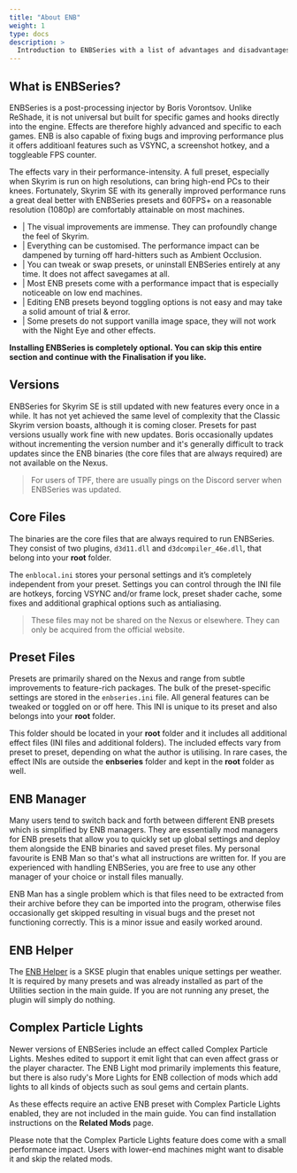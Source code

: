 ```yaml
---
title: "About ENB"
weight: 1
type: docs
description: >
  Introduction to ENBSeries with a list of advantages and disadvantages.
---
```


## What is ENBSeries?

ENBSeries is a post-processing injector by Boris Vorontsov. Unlike ReShade, it is not universal but built for specific games and hooks directly into the engine. Effects are therefore highly advanced and specific to each games. ENB is also capable of fixing bugs and improving performance plus it offers additioanl features such as VSYNC, a screenshot hotkey, and a toggleable FPS counter.

The effects vary in their performance-intensity. A full preset, especially when Skyrim is run on high resolutions, can bring high-end PCs to their knees. Fortunately, Skyrim SE with its generally improved performance runs a great deal better with ENBSeries presets and 60FPS+ on a reasonable resolution (1080p) are comfortably attainable on most machines.

- <span style= "color: green"><i class="fas fa-plus-circle"></i></span> | The visual improvements are immense. They can profoundly change the feel of Skyrim.
- <span style= "color: green"><i class="fas fa-plus-circle"></i></span> | Everything can be customised. The performance impact can be dampened by turning off hard-hitters such as Ambient Occlusion.
- <span style= "color: green"><i class="fas fa-plus-circle"></i></span> | You can tweak or swap presets, or uninstall ENBSeries entirely at any time. It does not affect savegames at all.
- <span style= "color: red"><i class="fas fa-minus-circle"></i></span> | Most ENB presets come with a performance impact that is especially noticeable on low end machines.
- <span style= "color: red"><i class="fas fa-minus-circle"></i></span> | Editing ENB presets beyond toggling options is not easy and may take a solid amount of trial & error.
- <span style= "color: red"><i class="fas fa-minus-circle"></i></span> | Some presets do not support vanilla image space, they will not work with the Night Eye and other effects.

**Installing ENBSeries is completely optional. You can skip this entire section and continue with the Finalisation if you like.**

## Versions

ENBSeries for Skyrim SE is still updated with new features every once in a while. It has not yet achieved the same level of complexity that the Classic Skyrim version boasts, although it is coming closer. Presets for past versions usually work fine with new updates. Boris occasionally updates without incrementing the version number and it's generally difficult to track updates since the ENB binaries (the core files that are always required) are not available on the Nexus.

> For users of TPF, there are usually pings on the Discord server when ENBSeries was updated.

## Core Files

The binaries are the core files that are always required to run ENBSeries. They consist of two plugins, `d3d11.dll` and `d3dcompiler_46e.dll`, that belong into your **root** folder.

The `enblocal.ini` stores your personal settings and it’s completely independent from your preset. Settings you can control through the INI file are hotkeys, forcing VSYNC and/or frame lock, preset shader cache, some fixes and additional graphical options such as antialiasing.

> These files may not be shared on the Nexus or elsewhere. They can only be acquired from the official website.

## Preset Files

Presets are primarily shared on the Nexus and range from subtle improvements to feature-rich packages. The bulk of the preset-specific settings are stored in the `enbseries.ini` file. All general features can be tweaked or toggled on or off here. This INI is unique to its preset and also belongs into your **root** folder.

This folder should be located in your **root** folder and it includes all additional effect files (INI files and additional folders). The included effects vary from preset to preset, depending on what the author is utilising. In rare cases, the effect INIs are outside the **enbseries** folder and kept in the **root** folder as well.

## ENB Manager

Many users tend to switch back and forth between different ENB presets which is simplified by ENB managers. They are essentially mod managers for ENB presets that allow you to quickly set up global settings and deploy them alongside the ENB binaries and saved preset files. My personal favourite is ENB Man so that's what all instructions are written for. If you are experienced with handling ENBSeries, you are free to use any other manager of your choice or install files manually.

ENB Man has a single problem which is that files need to be extracted from their archive before they can be imported into the program, otherwise files occasionally get skipped resulting in visual bugs and the preset not functioning correctly. This is a minor issue and easily worked around.

## ENB Helper

The [ENB Helper](https://www.nexusmods.com/skyrimspecialedition/mods/23174) is a SKSE plugin that enables unique settings per weather. It is required by many presets and was already installed as part of the Utilities section in the main guide. If you are not running any preset, the plugin will simply do nothing.

## Complex Particle Lights

Newer versions of ENBSeries include an effect called Complex Particle Lights. Meshes edited to support it emit light that can even affect grass or the player character. The ENB Light mod primarily implements this feature, but there is also rudy's More Lights for ENB collection of mods which add lights to all kinds of objects such as soul gems and certain plants.

As these effects require an active ENB preset with Complex Particle Lights enabled, they are not included in the main guide. You can find installation instructions on the **Related Mods** page.

Please note that the Complex Particle Lights feature does come with a small performance impact. Users with lower-end machines might want to disable it and skip the related mods.